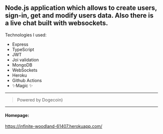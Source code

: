 ## Node.js application which allows to create users, sign-in, get and modify users data. Also there is a live chat built with websockets.

Technologies I used:
- Express
- TypeScript
- JWT
- Joi validation
- MongoDB
- WebSockets
- Heroku
- Github Actions
- ✨Magic ✨

---
> Powered by Dogecoin)

---

#### Homepage:
https://infinite-woodland-61407.herokuapp.com/